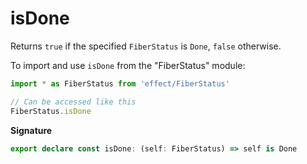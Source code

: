 # isDone

Returns `true` if the specified `FiberStatus` is `Done`, `false` otherwise.

To import and use `isDone` from the "FiberStatus" module:

```ts
import * as FiberStatus from 'effect/FiberStatus'

// Can be accessed like this
FiberStatus.isDone
```

**Signature**

```ts
export declare const isDone: (self: FiberStatus) => self is Done
```
